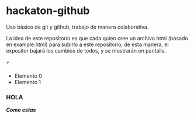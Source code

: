 # hackaton-github

Uso básico de git y github, trabajo de manera colaborativa.

La idea de este repositorio es que cada quien cree un archivo.html (basado en example.html) para subirlo a este repositorio, de esta manera, el expositor bajará los cambios de todos, y se mostrarán en pantalla.


:zap:
- Elemento 0
- Elemento 1


### HOLA

___Como estas___
